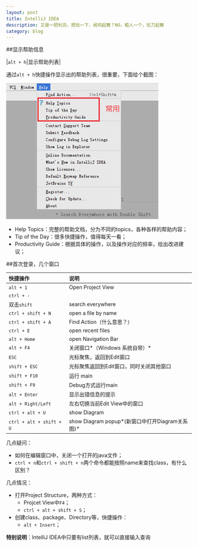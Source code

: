 ```yaml
---
layout: post
title: IntelliJ IDEA
description: 又是一把利刃，把玩一下，闻鸡起舞？NO，粗人一个，抡刀起舞
category: blog
---
```


##显示帮助信息

|`alt + h`|显示帮助列表|




通过`alt + h`快捷操作显示出的帮助列表，很重要，下面给个截图：

![](/images/intellij-idea/help-menu.png)

* Help Topics：完整的帮助文档，分为不同的topics，各种各样的帮助内容；
* Tip of the Day：很多快捷操作，值得每天一看；
* Productivity Guide：根据具体的操作，以及操作对应的频率，给出改进建议；


##首次登录，几个窗口

|快捷操作|说明|
|:--|:--|
|`alt + 1`| Open Project View|
|`ctrl + -`|
|双击`shift`|search everywhere|
|`ctrl + shift + N`|open a file by name|
|`ctrl + shift + A`|Find Action（什么意思？）|
|`ctrl + E`|open recent files|
|`alt + Home`|open Navigation Bar|
|`alt + F4`|关闭窗口*（Windows 系统自带）*|
|`ESC`| 光标聚焦，返回到Edit窗口|
|`shift + ESC`|光标聚焦返回到Edit窗口，同时关闭其他窗口|
|`shift + F10`|运行 main|
|`shift + F9`| Debug方式运行main|
|`alt + Enter`|显示出错信息的提示|
|`alt + Right/Left`|左右切换当前Edit View中的窗口|
|`ctrl + alt + U`|show Diagram|
|`ctrl + alt + shift + U`|show Diagram popup*(新窗口中打开Diagram关系图)*|



几点疑问：

* 如何在编辑窗口中，关闭一个打开的java文件；
* `ctrl + n`和`ctrl + shift + n`两个命令都能按照name来查找class，有什么区别？


几点情况：

* 打开Project Structure，两种方式：
	* Projcet View中`F4`；
	* `ctrl + alt + shift + S`；
* 创建class、package、Directory等，快捷操作：
	* `alt + Insert`；


**特别说明**：IntelliJ IDEA中只要有list列表，就可以直接输入查询














[NingG]:    http://ningg.github.com  "NingG"
